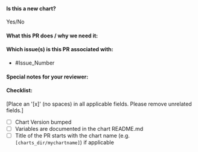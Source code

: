 <!--
Thank you for contributing to helm-charts. Before you submit this PR we'd like to
make sure you are aware of our technical requirements and best practices:

* https://github.com/dell/helm-charts/CONTRIBUTING.md
* https://helm.sh/docs/chart_best_practices/

Following our best practices right from the start will accelerate the review process and
help get your PR merged quicker.

When updates to your PR are requested, please add new commits and do not squash the
history. This will make it easier to identify new changes. The PR will be squashed
anyways when it is merged. Thanks.

For fast feedback, please @-mention maintainers that are listed in the Chart.yaml file.

Please make sure you test your changes before you push them. Once pushed, GitHub actions
will run across your changes and do some initial checks and linting. These checks run
very quickly. Please check the results. We would like these checks to pass before we
even continue reviewing your changes.
-->
#### Is this a new chart?
Yes/No

#### What this PR does / why we need it:

#### Which issue(s) is this PR associated with:
  - #Issue_Number

#### Special notes for your reviewer:

#### Checklist:
[Place an '[x]' (no spaces) in all applicable fields. Please remove unrelated fields.]
- [ ] Chart Version bumped
- [ ] Variables are documented in the chart README.md
- [ ] Title of the PR starts with the chart name (e.g. `[charts_dir/mychartname]`) if applicable